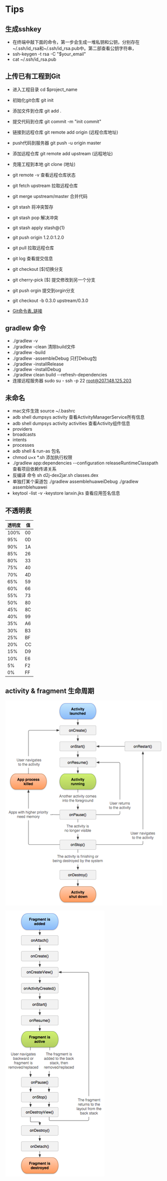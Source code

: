 # Tips

## 生成sshkey 
- 在终端中敲下面的命令，第一步会生成一堆私钥和公钥，分别存在~/.ssh/id_rsa和~/.ssh/id_rsa.pub中。第二部查看公钥字符串，
- ssh-keygen -t rsa -C "$your_email"  
- cat ~/.ssh/id_rsa.pub
## 上传已有工程到Git
- 进入工程目录 cd $project_name
- 初始化git仓库 git init
- 添加文件到仓库 git add .
- 提交代码到仓库 git commit -m "init commit"
- 链接到远程仓库 git remote add origin (远程仓库地址)
- push代码到服务器 git push -u origin master
- 添加远程仓库 git remote add upstream (远程地址)
- 克隆工程到本地 git clone (地址)
- git remote -v 查看远程仓库状态
- git fetch upstream 拉取远程仓库
- git merge upstream/master 合并代码
- git stash 将冲突暂存
- git stash pop 解决冲突
- git stash apply stash@{1}
- git push origin 1.2.0:1.2.0

- git pull    拉取远程仓库
- git log 查看提交信息
- git checkout [$]切换分支
- git cherry-pick [$] 提交修改到另一个分支
- git push orgin 提交到orgin分支
- git checkout -b 0.3.0 upstream/0.3.0
- [Git命令表_链接](http://blog.csdn.net/ithomer/article/details/7529841)

## gradlew 命令
- ./gradlew -v 
- ./gradlew -clean  清除build文件
- ./gradlew -build 
- ./gradlew -assembleDebug 只打Debug包
- ./gradlew -installRelease
- ./gradlew -installDebug
- ./gradlew clean build --refresh-dependencies
- 连接远程服务器 sudo su -  ssh -p 22 root@207.148.125.203

## 未命名

- mac文件生效 source 	~/.bashrc
- adb shell dumpsys activity 查看ActivityManagerService所有信息
- adb shell dumpsys activity activities 查看Activity组件信息
- providers 
- broadcasts
- intents
- processes
- adb shell & run-as 包名
- chmod u+x *.sh 添加执行权限
- ./gradlew app:dependencies --configuration releaseRuntimeClasspath 查看项目依赖传递关系
- 反编译 命令 sh d2j-dex2jar.sh classes.dex
- 单独打某个渠道包 ./gradlew assemblehuaweiDebug  ./gradlew assemblehuawei
- keytool -list -v -keystore lanxin.jks 查看应用签名信息
 
## 不透明表
透明度      | 值
---        | ---
100%       | 00
95%        | 0D
90%        | 1A
85%        | 26
80%        | 33
75%        | 40
70%        | 4D
65%        | 59
60%        | 66
55%        | 73
50%        | 80
45%        | 8C
40%        | 99
35%        | A6
30%        | B3
25%        | BF
20%        | CC
15%        | D9
10%        | E6
5%         | F2
0%         | FF

## activity & fragment 生命周期

![activity生命周期](/activity_life.png)

![fragment生命周期](/fragment_life.png)
